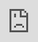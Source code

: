 ```yaml
---
template: SinglePost
title: 『長野』を巡る〜映画聖地巡礼や激しい霧、絶品馬肉や十割そば、温泉など〜
slug: matsumoto-nagano
tags:
  - 長野県
  - 松本市
  - 諏訪湖
  - 松本城
status: Published
date: 2020-02-16T10:37:11.521Z
featuredImage: >-
  https://ucarecdn.com/613a8f65-657c-4834-b915-af05350962af/-/crop/1055x715/0,171/-/preview/-/enhance/90/
categories:
  - category: 国内旅行
---
```

# 『君の名は』の聖地、諏訪湖へ
大ヒットした人気映画の聖地と言われている、**諏訪湖**。そんな諏訪湖が一望できる公園が、**立石公園**です。都心からは車で約3時間。そこには絶景が広がっていました。!

![EbZJDXxo7DLrMfMX/7cj632NUu9Jc6YDr.jpg](https://firebasestorage.googleapis.com/v0/b/type-c1c71.appspot.com/o/EbZJDXxo7DLrMfMX%2F7cj632NUu9Jc6YDr.jpg?alt=media&token=43b64c67-9439-410e-8e5e-48b95aa20764)

下は広場になっていて、街も一望できました。森の中には、滑り台のような物があったけれど、以前事故があったようで、閉鎖されていました。。。
https://www.suwakanko.jp/spot/detail/?id=941

# お昼は、諏訪湖で獲れたうなぎ
お昼ご飯には、上諏訪にあるうなぎやさん、**おび川**さんへ。店主のおじいちゃんと、おばあちゃんが優しくお出迎えして下さいました。

![EbZJDXxo7DLrMfMX/SzMP91KVhkF02R7p.jpg](https://firebasestorage.googleapis.com/v0/b/type-c1c71.appspot.com/o/EbZJDXxo7DLrMfMX%2FSzMP91KVhkF02R7p.jpg?alt=media&token=b730fa76-a240-4312-8597-742c4c46570d)

![EbZJDXxo7DLrMfMX/sTOoh0WGuwfcVVw8.jpg](https://firebasestorage.googleapis.com/v0/b/type-c1c71.appspot.com/o/EbZJDXxo7DLrMfMX%2FsTOoh0WGuwfcVVw8.jpg?alt=media&token=b61343b7-a8ad-4cf3-b5d5-6488bbcb4798)

ふっくらうなぎで、タレもたっぷりご飯にかかっていて、美味しかったですよ。
雰囲気はとてもアットホームで、静かで落ちつきました。帰り際に、おばあちゃんがホットコーヒーを２つプレゼントして下さいました。

<div><div style="left: 0; width: 100%; height: 0; position: relative; padding-bottom: 56.25%;"><iframe src="//cdn.iframe.ly/api/iframe?url=https%3A%2F%2Fwww.youtube.com%2Fembed%2FPmEza-M-VQc&amp;key=4672f5d28011347a2549354aa5d0123d&amp;playerjs=1&amp;click_to_play=true" style="border: 0; top: 0; left: 0; width: 100%; height: 100%; position: absolute;" allowfullscreen scrolling="no" allow="encrypted-media *; accelerometer; gyroscope; picture-in-picture; autoplay *"></iframe></div></div>

# 霧ヶ峰で怖いくらいの霧体験
きりが〜みね〜って歌、CMでよく耳にするけど、本当に霧ヶ峰という場所があるとは！！車で諏訪白樺湖小諸線を走っていたら、急に霧で視界が悪くなってきました。

![EbZJDXxo7DLrMfMX/pKE5hlk7fDsylun4.jpg](https://firebasestorage.googleapis.com/v0/b/type-c1c71.appspot.com/o/EbZJDXxo7DLrMfMX%2FpKE5hlk7fDsylun4.jpg?alt=media&token=cece09ae-7f19-4d0a-9828-2d33d0a784bd)

霧ヶ峰スキー場は、奥まで行くと、こちらからは全く見えなくなりました。。

<iframe src="//cdn.iframe.ly/api/iframe?url=https%3A%2F%2Fyoutu.be%2FPmEza-M-VQc&amp;key=074df4d5dd2b421a920b415bd48b216d&amp;playerjs=1&amp;click_to_play=true" style="border: 0; top: 0; left: 0; width: 100%; height: 100%; position: absolute;" allowfullscreen scrolling="no" allow="encrypted-media *; accelerometer; gyroscope; picture-in-picture; autoplay *"></iframe>

楽しいので、迷子注意です。

<iframe src="https://maps.google.com/maps?q=%E3%80%92392-0008%20%E9%95%B7%E9%87%8E%E7%9C%8C%E8%AB%8F%E8%A8%AA%E5%B8%82%E5%A4%A7%E5%AD%97%E5%9B%9B%E8%B3%80%E9%9C%A7%E3%82%B1%E5%B3%B0%20%E9%9C%A7%E3%83%B6%E5%B3%B0&amp;ftid=0x601c535c5461e1cf%3A0xcd32a0d16b0f9546&amp;hl=ja-JP&amp;gl=jp&amp;shorturl=1&amp;ie=UTF8&amp;output=embed" style="border: 0; top: 0; left: 0; width: 100%; height: 100%; position: absolute;" allowfullscreen></iframe>

# 長野の名物、さくら肉を堪能
せっかく長野に来たので、美味しい馬肉を食べたいと思い、松本市にある、**新三よし**さんにて、夕ご飯。

![EbZJDXxo7DLrMfMX/qXWYBUdJ3ijWfR1K.jpg](https://firebasestorage.googleapis.com/v0/b/type-c1c71.appspot.com/o/EbZJDXxo7DLrMfMX%2FqXWYBUdJ3ijWfR1K.jpg?alt=media&token=9e8fde68-2d7b-480e-b067-e9d32ffc533b)

食べた物は、こんな感じ。

![EbZJDXxo7DLrMfMX/otX0R40RwApEuN0w.jpg](https://firebasestorage.googleapis.com/v0/b/type-c1c71.appspot.com/o/EbZJDXxo7DLrMfMX%2FotX0R40RwApEuN0w.jpg?alt=media&token=7a7f031c-1810-4b17-aadf-8f8724c65763)

![EbZJDXxo7DLrMfMX/zqLJdllUQlJsR4fP.jpg](https://firebasestorage.googleapis.com/v0/b/type-c1c71.appspot.com/o/EbZJDXxo7DLrMfMX%2FzqLJdllUQlJsR4fP.jpg?alt=media&token=09da8f98-b5fe-4811-bcdf-fa1830e22eff)

![EbZJDXxo7DLrMfMX/3jLSS3u9EUJCAJyq.jpg](https://firebasestorage.googleapis.com/v0/b/type-c1c71.appspot.com/o/EbZJDXxo7DLrMfMX%2F3jLSS3u9EUJCAJyq.jpg?alt=media&token=cf548070-3e35-442c-bee9-e2b355afbf94)

この他にも、たたきや揚げなど、様々な調理法で、馬肉を堪能しました。タンパク質が豊富で臭みも全く無いなんて、素晴らしい。**たてがみ**のお刺身は、マグロの大トロを食べているかというくらいの脂の乗りで、美味しかったです。

<iframe src="https://www.google.com/maps/embed?pb=!1m18!1m12!1m3!1d3218.3349086953267!2d137.966271415274!3d36.23135758006964!2m3!1f0!2f0!3f0!3m2!1i1024!2i768!4f13.1!3m3!1m2!1s0x601d0e8c4eb2cbe1%3A0xa606be51d2bf119e!2z5paw5LiJ44KI44GX!5e0!3m2!1sja!2sjp!4v1582641667611!5m2!1sja!2sjp" width="400" height="300" frameborder="0" style="border:0;" allowfullscreen=""></iframe>

# 待ちに待ったホテルへ

普段の土日ではお値段が高く泊まれないけれど、ネットを見ていたら偶然お安くなっていたところを瞬時に予約！！

そんな今回のホテルは、**美ヶ原温泉ホテル翔峰**さんです。

![EbZJDXxo7DLrMfMX/FvJSUXJ1huWADd9X.jpg](https://firebasestorage.googleapis.com/v0/b/type-c1c71.appspot.com/o/EbZJDXxo7DLrMfMX%2FFvJSUXJ1huWADd9X.jpg?alt=media&token=39243a10-b873-471a-b381-01e6544ea5b6)

何と言ってもこのホテル、松本市を眺められる**展望温泉**がたまりません。。夜には、お風呂自体がライトアップされ、特別な気分を味わえました。
このホテル、大浴場は2つあり、1つが展望風呂の**『美しの湯』**、もう一つは、とても広々とした大浴場と、いくつかのお風呂が楽しめる露天風呂のある**『束間の湯』**です。ここのパウダールームが、お姫様気分を味わえるような空間で、幸せでした。。。22時くらいの、他ホテルでは1番混雑してそうな時間に入りましたが、私以外誰もおらず、貸し切り状態でした。
お部屋は和室で布団。浴衣ありです。もちろん、何も困り事はありませんでした。
朝ごはんは、ビュッフェ形式。長野の名物の**野沢菜**など、ご飯が進む物ばかりでした。
とても、おすすめのホテルです。

<div class="iframely-embed"><div class="iframely-responsive" style="padding-bottom: 52.5%; padding-top: 120px;"><a href="http://www.hotel-shoho.jp/" data-iframely-url="//cdn.iframe.ly/api/iframe?url=http%3A%2F%2Fwww.hotel-shoho.jp%2F&amp;key=074df4d5dd2b421a920b415bd48b216d"></a></div></div><script async src="//cdn.iframe.ly/embed.js" charset="utf-8"></script>

# 昔の街並みが再現された縄手通り商店街
松本市の、縄手通り商店街に行ってきました。

![EbZJDXxo7DLrMfMX/OYvHzd2VnFdoSPvA.jpg](https://firebasestorage.googleapis.com/v0/b/type-c1c71.appspot.com/o/EbZJDXxo7DLrMfMX%2FOYvHzd2VnFdoSPvA.jpg?alt=media&token=dc8398c3-e548-439a-a056-bd1d0b2729fc)

ちなみに、「縄手」という名前は、松本城建築の際に測量用の縄を張ったのが由来といわれているそうです。

![EbZJDXxo7DLrMfMX/1KoxV3nqjlhjm2rH.jpg](https://firebasestorage.googleapis.com/v0/b/type-c1c71.appspot.com/o/EbZJDXxo7DLrMfMX%2F1KoxV3nqjlhjm2rH.jpg?alt=media&token=76b71692-6101-42ad-a823-c5550f8af5b0)

正直、お昼頃行ったからか、お店があまり開いていなく、少し寂しい雰囲気でした。。。

<iframe src="https://www.google.com/maps/embed?pb=!1m18!1m12!1m3!1d3218.207940298451!2d137.96739891527386!3d36.23444238006904!2m3!1f0!2f0!3f0!3m2!1i1024!2i768!4f13.1!3m3!1m2!1s0x601d0e8e42f3e547%3A0x2da257e095468fde!2z57iE5omL6YCa44KK5ZWG5bqX6KGX!5e0!3m2!1sja!2sjp!4v1582642567057!5m2!1sja!2sjp" width="400" height="300" frameborder="0" style="border:0;" allowfullscreen=""></iframe>

# 神道さんこと、四柱神社へ
ナワテ通り商店街付近にある、**四柱神社（よはしらじんじゃ）**に行きました。すべての願い事が叶う**「願いごとむすびの神」**として知られている神社だそうです。地元の方からは**『神道（しんとう）さん』**の名で親しまれているそう。
ぜひ、松本へ来たら、行ってみてください。

![EbZJDXxo7DLrMfMX/WR3g7OVpeSSLDrbf.jpg](https://firebasestorage.googleapis.com/v0/b/type-c1c71.appspot.com/o/EbZJDXxo7DLrMfMX%2FWR3g7OVpeSSLDrbf.jpg?alt=media&token=ea468f8f-aee4-4624-94b7-e02b5525069b)

<iframe src="https://www.google.com/maps/embed?pb=!1m18!1m12!1m3!1d3218.1848077329587!2d137.96820391527405!3d36.23500438006899!2m3!1f0!2f0!3f0!3m2!1i1024!2i768!4f13.1!3m3!1m2!1s0x601d0e8e3c092a65%3A0x2f476c2563083ce8!2z5Zub5p-x56We56S-!5e0!3m2!1sja!2sjp!4v1582642540253!5m2!1sja!2sjp" width="400" height="300" frameborder="0" style="border:0;" allowfullscreen=""></iframe>

# 松本城を散策
長野といえば、、、**松本城**！！！！この写真のスポット、松本城が水面に美しく映っていて、くっきり２つあるように見えます。赤い橋も映えますね。

![EbZJDXxo7DLrMfMX/CEy5oKrbiMhNvTuO.jpg](https://firebasestorage.googleapis.com/v0/b/type-c1c71.appspot.com/o/EbZJDXxo7DLrMfMX%2FCEy5oKrbiMhNvTuO.jpg?alt=media&token=22cff460-ff42-4fc9-8ddd-758aaac2cfc9)
松本城内に入ることができました。中には、城の歴史などが展示されています。階段がとても狭く、一方通行でない為、すれ違う時にとても危険でした。城内の窓から見る景色は、とても絶景。

![EbZJDXxo7DLrMfMX/g0D8ak2baHwP4PAQ.jpg](https://firebasestorage.googleapis.com/v0/b/type-c1c71.appspot.com/o/EbZJDXxo7DLrMfMX%2Fg0D8ak2baHwP4PAQ.jpg?alt=media&token=49621f73-bf16-4023-9bb1-aeb91a29543d)

日本の歴史を感じられた時間でした。

<iframe src="https://www.google.com/maps/embed?pb=!1m18!1m12!1m3!1d3218.0807238222214!2d137.9683989152742!3d36.23753298006838!2m3!1f0!2f0!3f0!3m2!1i1024!2i768!4f13.1!3m3!1m2!1s0x601d0e850a9a5999%3A0x902d0e20fabcf654!2z5p2-5pys5Z-O!5e0!3m2!1sja!2sjp!4v1582642498111!5m2!1sja!2sjp" width="400" height="300" frameborder="0" style="border:0;" allowfullscreen=""></iframe>

# 山道を抜けると、絶品蕎麦屋
松本城から車で1時間走ると、十割そばが有名で、土日には行列ができると噂の蕎麦屋、**利休庵**さんがありました。

![EbZJDXxo7DLrMfMX/5bqFdGMrBLhEUhkO.jpg](https://firebasestorage.googleapis.com/v0/b/type-c1c71.appspot.com/o/EbZJDXxo7DLrMfMX%2F5bqFdGMrBLhEUhkO.jpg?alt=media&token=f837c62d-2435-48c1-988d-ba7afa89e25d)
『三匹のこぶた』の話に出てきそうな、可愛いワラの家ですね。
このお店では、韃靼蕎麦（だったんそば）も選べます。今回選んだのは、十割蕎麦と、お野菜もおすすめしていたので、野菜の天ぷらもいただきました。サクサクで、すごく美味しかった！

![EbZJDXxo7DLrMfMX/UXE6DUUTtqnqksaj.jpg](https://firebasestorage.googleapis.com/v0/b/type-c1c71.appspot.com/o/EbZJDXxo7DLrMfMX%2FUXE6DUUTtqnqksaj.jpg?alt=media&token=cfbed425-50bb-4274-9626-8e4d90fdf78e)

![EbZJDXxo7DLrMfMX/3kS7j0XAkhWUenG0.jpg](https://firebasestorage.googleapis.com/v0/b/type-c1c71.appspot.com/o/EbZJDXxo7DLrMfMX%2F3kS7j0XAkhWUenG0.jpg?alt=media&token=a6e4378b-0fb9-47d6-a2e4-efc8219f2302)

<iframe src="https://www.google.com/maps/embed?pb=!1m18!1m12!1m3!1d3222.6970364567233!2d138.22786831527094!3d36.12523808009307!2m3!1f0!2f0!3f0!3m2!1i1024!2i768!4f13.1!3m3!1m2!1s0x601c5290e13bb2cb%3A0x7e75270151656392!2z5Yip5LyR5bq1!5e0!3m2!1sja!2sjp!4v1582642462101!5m2!1sja!2sjp" width="400" height="300" frameborder="0" style="border:0;" allowfullscreen=""></iframe>

# 旅行には欠かせない、滝を観賞
普通に帰ると、約3時間。それもつまらないので、帰り道方面にある、**乙女の滝**へ行きました。

![EbZJDXxo7DLrMfMX/2tcPxNhyajT6BMdB.jpg](https://firebasestorage.googleapis.com/v0/b/type-c1c71.appspot.com/o/EbZJDXxo7DLrMfMX%2F2tcPxNhyajT6BMdB.jpg?alt=media&token=6d96dfaf-d9e1-4d40-8fb6-a080545b0970)

勢いはありませんが、間近で感じられる迫力に圧倒されました。駐車場から少し歩くので、歩きやすい靴でないと、コケなどで滑りますので、ご注意を。

<div class="iframely-embed"><div class="iframely-responsive" style="padding-bottom: 66.994%; padding-top: 120px;"><a href="https://yachiho-kogen.jp/article/otomenotaki/" data-iframely-url="//cdn.iframe.ly/api/iframe?url=https%3A%2F%2Fyachiho-kogen.jp%2Farticle%2Fotomenotaki%2F&amp;key=074df4d5dd2b421a920b415bd48b216d"></a></div></div><script async src="//cdn.iframe.ly/embed.js" charset="utf-8"></script>

# まとめ
今回は、温泉に入ってゆっくりすることが目的でした。長野県は、都心から遠く、最低でも3時間ほどかかってしまうけれど、自然が豊かで空気とご飯が美味しい。。。そして、歴史を感じられるお城や、風情を大切にしている商店街にも出逢えました。
遠くても、四季折々の景色を楽しませてくれるであろう長野県、また訪れたいです。
